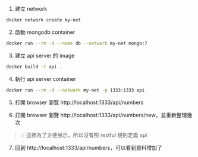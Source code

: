 1. 建立 network
```bash
docker network create my-net
```

2. 啟動 mongodb container
```bash
docker run --rm -d --name db --network my-net mongo:7
```

3. 建立 api server 的 image 
```bash
docker build -t api .
```

4. 執行 api server container
```bash
docker run --rm -d --network my-net -p 1333:1333 api
```

5. 打開 browser 瀏覽 http://localhost:1333/api/numbers

6. 打開 browser 瀏覽 http://localhost:1333/api/numbers/new，並重新整理幾次
> 💡 這裡為了方便展示，所以沒有照 restful 規則定義 api

7. 回到 http://localhost:1333/api/numbers，可以看到資料增加了
